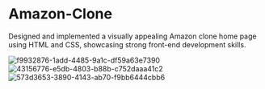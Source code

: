 # Amazon-Clone
Designed and implemented a visually appealing Amazon clone home page using HTML and CSS, showcasing strong front-end development skills.

![f9932876-1add-4485-9a1c-df59a63e7390](https://github.com/MustufaMomin21/Amazon-Clone/assets/163351779/cfbf6f2b-2797-4b44-8bb2-ca74b88282ce)
![43156776-e5db-4803-b88b-c752daaa41c2](https://github.com/MustufaMomin21/Amazon-Clone/assets/163351779/fa2b8087-16e3-4183-afa5-dacd79433a61)
![573d3653-3890-4143-ab70-f9bb6444cbb6](https://github.com/MustufaMomin21/Amazon-Clone/assets/163351779/3b0c2749-6cea-486c-b763-a71aad4bf2f2)
